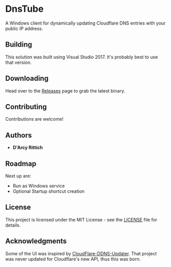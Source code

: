 # DnsTube

A Windows client for dynamically updating Cloudflare DNS entries with your public IP address.

## Building

This solution was built using Visual Studio 2017. It's probably best to use that version.

## Downloading

Head over to the [Releases](https://github.com/drittich/DnsTube/releases/latest) page to grab the latest binary.

## Contributing

Contributions are welcome!

## Authors

* **D'Arcy Rittich**

## Roadmap

Next up are:
* Run as Windows service
* Optional Startup shortcut creation

## License

This project is licensed under the MIT License - see the [LICENSE](/LICENSE) file for details.

## Acknowledgments

Some of the UI was inspired by [CloudFlare-DDNS-Updater](https://github.com/birkett/CloudFlare-DDNS-Updater). That project was never updated for Cloudflare's new API, thus this was born.
